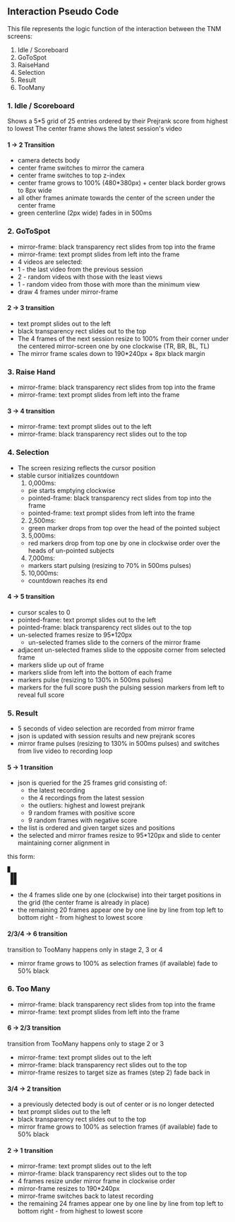 Interaction Pseudo Code
----

This file represents the logic function of the interaction between the TNM screens:
 
1. Idle / Scoreboard
2. GoToSpot
3. RaiseHand
4. Selection
5. Result
6. TooMany

### 1. Idle / Scoreboard

Shows a 5*5 grid of 25 entries ordered by their Prejrank score from highest to lowest
The center frame shows the latest session's video

#### 1 -> 2 Transition

* camera detects body
* center frame switches to mirror the camera
* center frame switches to top z-index
* center frame grows to 100% (480*380px) + center black border grows to 8px wide
* all other frames animate towards the center of the screen under the center frame
* green centerline (2px wide) fades in in 500ms

### 2. GoToSpot

* mirror-frame: black transparency rect slides from top into the frame
* mirror-frame: text prompt slides from left into the frame
* 4 videos are selected:
 * 1 - the last video from the previous session
 * 2 - random videos with those with the least views
 * 1 - random video from those with more than the minimum view
* draw 4 frames under mirror-frame

#### 2 -> 3 transition

* text prompt slides out to the left
* black transparency rect slides out to the top
* The 4 frames of the next session resize to 100% from their corner under the centered mirror-screen one by one clockwise (TR, BR, BL, TL)
* The mirror frame scales down to 190*240px + 8px black margin

### 3. Raise Hand

* mirror-frame: black transparency rect slides from top into the frame
* mirror-frame: text prompt slides from left into the frame

#### 3 -> 4 transition

* mirror-frame: text prompt slides out to the left
* mirror-frame: black transparency rect slides out to the top

### 4. Selection

* The screen resizing reflects the cursor position
* stable cursor initializes countdown
  1. 0,000ms:
    * pie starts emptying clockwise
    * pointed-frame: black transparency rect slides from top into the frame
    * pointed-frame: text prompt slides from left into the frame
  2. 2,500ms:
    * green marker drops from top over the head of the pointed subject
  3. 5,000ms:
    * red markers drop from top one by one in clockwise order over the heads of un-pointed subjects
  4. 7,000ms:
    * markers start pulsing (resizing to 70% in 500ms pulses)
  5. 10,000ms:
    * countdown reaches its end

#### 4 -> 5 transition

* cursor scales to 0
* pointed-frame: text prompt slides out to the left
* pointed-frame: black transparency rect slides out to the top
* un-selected frames resize to 95*120px
  * un-selected frames slide to the corners of the mirror frame
* adjacent un-selected frames slide to the opposite corner from selected frame
* markers slide up out of frame
* markers slide from left into the bottom of each frame
* markers pulse (resizing to 130% in 500ms pulses)
* markers for the full score push the pulsing session markers from left to reveal full score

### 5. Result

* 5 seconds of video selection are recorded from mirror frame
* json is updated with session results and new prejrank scores
* mirror frame pulses (resizing to 130% in 500ms pulses) and switches from live video to recording loop

#### 5 -> 1 transition

* json is queried for the 25 frames grid consisting of:
  * the latest recording
  * the 4 recordings from the latest session
  * the outliers: highest and lowest prejrank
  * 9 random frames with positive score
  * 9 random frames with negative score
* the list is ordered and given target sizes and positions
* the selected and mirror frames resize to 95*120px and slide to center maintaining corner alignment in

this form:

    ▉
     ▉▉
     ▉▉



* the 4 frames slide one by one (clockwise) into their target positions in the grid (the center frame is already in place)
* the remaining 20 frames appear one by one line by line from top left to bottom right - from highest to lowest score

#### 2/3/4 -> 6 transition

transition to TooMany happens only in stage 2, 3 or 4

* mirror frame grows to 100% as selection frames (if available) fade to 50% black

### 6. Too Many

* mirror-frame: black transparency rect slides from top into the frame
* mirror-frame: text prompt slides from left into the frame

#### 6 -> 2/3 transition

transition from TooMany happens only to stage 2 or 3

* mirror-frame: text prompt slides out to the left
* mirror-frame: black transparency rect slides out to the top
* mirror-frame resizes to target size as frames (step 2) fade back in

#### 3/4 -> 2 transition

* a previously detected body is out of center or is no longer detected
* text prompt slides out to the left
* black transparency rect slides out to the top
* mirror frame grows to 100% as selection frames (if available) fade to 50% black

#### 2 -> 1 transition

* mirror-frame: text prompt slides out to the left
* mirror-frame: black transparency rect slides out to the top
* 4 frames resize under mirror frame in clockwise order
* mirror-frame resizes to 190*240px
* mirror-frame switches back to latest recording
* the remaining 24 frames appear one by one line by line from top left to bottom right - from highest to lowest score
